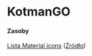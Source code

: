 # KotmanGO



#### Zasoby
[Lista Material icons](https://www.google.com/design/icons/) ([Źródło](https://github.com/google/material-design-icons))